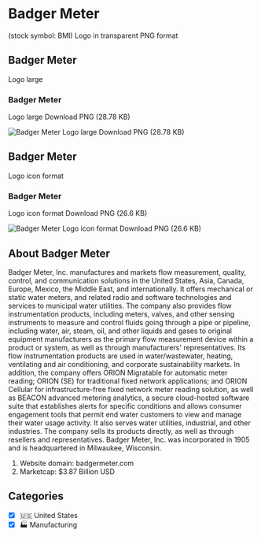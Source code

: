 # Badger Meter
 (stock symbol: BMI) Logo in transparent PNG format

## Badger Meter
 Logo large

### Badger Meter
 Logo large Download PNG (28.78 KB)

![Badger Meter
 Logo large Download PNG (28.78 KB)](/img/orig/BMI_BIG-22506e38.png)

## Badger Meter
 Logo icon format

### Badger Meter
 Logo icon format Download PNG (26.6 KB)

![Badger Meter
 Logo icon format Download PNG (26.6 KB)](/img/orig/BMI-c921dd95.png)

## About Badger Meter


Badger Meter, Inc. manufactures and markets flow measurement, quality, control, and communication solutions in the United States, Asia, Canada, Europe, Mexico, the Middle East, and internationally. It offers mechanical or static water meters, and related radio and software technologies and services to municipal water utilities. The company also provides flow instrumentation products, including meters, valves, and other sensing instruments to measure and control fluids going through a pipe or pipeline, including water, air, steam, oil, and other liquids and gases to original equipment manufacturers as the primary flow measurement device within a product or system, as well as through manufacturers' representatives. Its flow instrumentation products are used in water/wastewater, heating, ventilating and air conditioning, and corporate sustainability markets. In addition, the company offers ORION Migratable for automatic meter reading; ORION (SE) for traditional fixed network applications; and ORION Cellular for infrastructure-free fixed network meter reading solution, as well as BEACON advanced metering analytics, a secure cloud-hosted software suite that establishes alerts for specific conditions and allows consumer engagement tools that permit end water customers to view and manage their water usage activity. It also serves water utilities, industrial, and other industries. The company sells its products directly, as well as through resellers and representatives. Badger Meter, Inc. was incorporated in 1905 and is headquartered in Milwaukee, Wisconsin.

1. Website domain: badgermeter.com
2. Marketcap: $3.87 Billion USD


## Categories
- [x] 🇺🇸 United States
- [x] 🏭 Manufacturing
